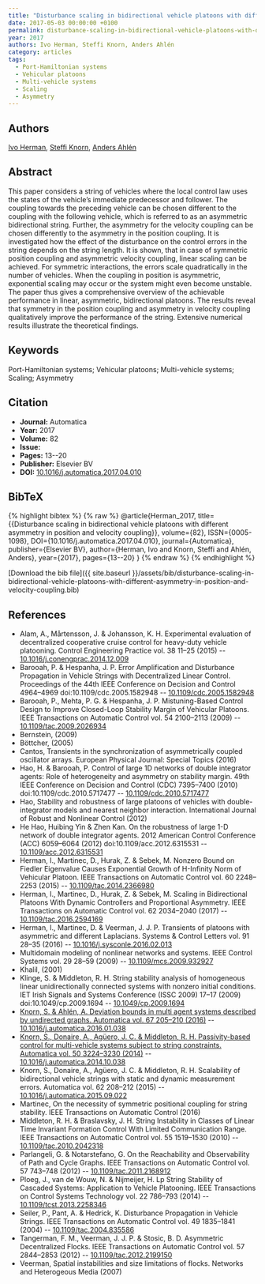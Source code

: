 ```yaml
---
title: "Disturbance scaling in bidirectional vehicle platoons with different asymmetry in position and velocity coupling"
date: 2017-05-03 00:00:00 +0100
permalink: disturbance-scaling-in-bidirectional-vehicle-platoons-with-different-asymmetry-in-position-and-velocity-coupling
year: 2017
authors: Ivo Herman, Steffi Knorn, Anders Ahlén
category: articles
tags:
  - Port-Hamiltonian systems
  - Vehicular platoons
  - Multi-vehicle systems
  - Scaling
  - Asymmetry
---
```

 
## Authors
[Ivo Herman](authors/ivo-herman), [Steffi Knorn](authors/steffi-knorn), [Anders Ahlén](authors/anders-ahlen)
 
## Abstract
This paper considers a string of vehicles where the local control law uses the states of the vehicle’s immediate predecessor and follower. The coupling towards the preceding vehicle can be chosen different to the coupling with the following vehicle, which is referred to as an asymmetric bidirectional string. Further, the asymmetry for the velocity coupling can be chosen differently to the asymmetry in the position coupling. It is investigated how the effect of the disturbance on the control errors in the string depends on the string length. It is shown, that in case of symmetric position coupling and asymmetric velocity coupling, linear scaling can be achieved. For symmetric interactions, the errors scale quadratically in the number of vehicles. When the coupling in position is asymmetric, exponential scaling may occur or the system might even become unstable. The paper thus gives a comprehensive overview of the achievable performance in linear, asymmetric, bidirectional platoons. The results reveal that symmetry in the position coupling and asymmetry in velocity coupling qualitatively improve the performance of the string. Extensive numerical results illustrate the theoretical findings.
 
## Keywords
Port-Hamiltonian systems; Vehicular platoons; Multi-vehicle systems; Scaling; Asymmetry
 
## Citation
- **Journal:** Automatica
- **Year:** 2017
- **Volume:** 82
- **Issue:** 
- **Pages:** 13--20
- **Publisher:** Elsevier BV
- **DOI:** [10.1016/j.automatica.2017.04.010](https://doi.org/10.1016/j.automatica.2017.04.010)
 
## BibTeX
{% highlight bibtex %}
{% raw %}
@article{Herman_2017,
  title={{Disturbance scaling in bidirectional vehicle platoons with different asymmetry in position and velocity coupling}},
  volume={82},
  ISSN={0005-1098},
  DOI={10.1016/j.automatica.2017.04.010},
  journal={Automatica},
  publisher={Elsevier BV},
  author={Herman, Ivo and Knorn, Steffi and Ahlén, Anders},
  year={2017},
  pages={13--20}
}
{% endraw %}
{% endhighlight %}
 
[Download the bib file]({{ site.baseurl }}/assets/bib/disturbance-scaling-in-bidirectional-vehicle-platoons-with-different-asymmetry-in-position-and-velocity-coupling.bib)
 
## References
- Alam, A., Mårtensson, J. & Johansson, K. H. Experimental evaluation of decentralized cooperative cruise control for heavy-duty vehicle platooning. Control Engineering Practice vol. 38 11–25 (2015) -- [10.1016/j.conengprac.2014.12.009](https://doi.org/10.1016/j.conengprac.2014.12.009)
- Barooah, P. & Hespanha, J. P. Error Amplification and Disturbance Propagation in Vehicle Strings with Decentralized Linear Control. Proceedings of the 44th IEEE Conference on Decision and Control 4964–4969 doi:10.1109/cdc.2005.1582948 -- [10.1109/cdc.2005.1582948](https://doi.org/10.1109/cdc.2005.1582948)
- Barooah, P., Mehta, P. G. & Hespanha, J. P. Mistuning-Based Control Design to Improve Closed-Loop Stability Margin of Vehicular Platoons. IEEE Transactions on Automatic Control vol. 54 2100–2113 (2009) -- [10.1109/tac.2009.2026934](https://doi.org/10.1109/tac.2009.2026934)
- Bernstein, (2009)
- Böttcher, (2005)
- Cantos, Transients in the synchronization of asymmetrically coupled oscillator arrays. European Physical Journal: Special Topics (2016)
- Hao, H. & Barooah, P. Control of large 1D networks of double integrator agents: Role of heterogeneity and asymmetry on stability margin. 49th IEEE Conference on Decision and Control (CDC) 7395–7400 (2010) doi:10.1109/cdc.2010.5717477 -- [10.1109/cdc.2010.5717477](https://doi.org/10.1109/cdc.2010.5717477)
- Hao, Stability and robustness of large platoons of vehicles with double-integrator models and nearest neighbor interaction. International Journal of Robust and Nonlinear Control (2012)
- He Hao, Huibing Yin & Zhen Kan. On the robustness of large 1-D network of double integrator agents. 2012 American Control Conference (ACC) 6059–6064 (2012) doi:10.1109/acc.2012.6315531 -- [10.1109/acc.2012.6315531](https://doi.org/10.1109/acc.2012.6315531)
- Herman, I., Martinec, D., Hurak, Z. & Sebek, M. Nonzero Bound on Fiedler Eigenvalue Causes Exponential Growth of H-Infinity Norm of Vehicular Platoon. IEEE Transactions on Automatic Control vol. 60 2248–2253 (2015) -- [10.1109/tac.2014.2366980](https://doi.org/10.1109/tac.2014.2366980)
- Herman, I., Martinec, D., Hurak, Z. & Sebek, M. Scaling in Bidirectional Platoons With Dynamic Controllers and Proportional Asymmetry. IEEE Transactions on Automatic Control vol. 62 2034–2040 (2017) -- [10.1109/tac.2016.2594169](https://doi.org/10.1109/tac.2016.2594169)
- Herman, I., Martinec, D. & Veerman, J. J. P. Transients of platoons with asymmetric and different Laplacians. Systems &amp; Control Letters vol. 91 28–35 (2016) -- [10.1016/j.sysconle.2016.02.013](https://doi.org/10.1016/j.sysconle.2016.02.013)
- Multidomain modeling of nonlinear networks and systems. IEEE Control Systems vol. 29 28–59 (2009) -- [10.1109/mcs.2009.932927](https://doi.org/10.1109/mcs.2009.932927)
- Khalil, (2001)
- Klinge, S. & Middleton, R. H. String stability analysis of homogeneous linear unidirectionally connected systems with nonzero initial conditions. IET Irish Signals and Systems Conference (ISSC 2009) 17–17 (2009) doi:10.1049/cp.2009.1694 -- [10.1049/cp.2009.1694](https://doi.org/10.1049/cp.2009.1694)
- [Knorn, S. & Ahlén, A. Deviation bounds in multi agent systems described by undirected graphs. Automatica vol. 67 205–210 (2016)](deviation-bounds-in-multi-agent-systems-described-by-undirected-graphs) -- [10.1016/j.automatica.2016.01.038](https://doi.org/10.1016/j.automatica.2016.01.038)
- [Knorn, S., Donaire, A., Agüero, J. C. & Middleton, R. H. Passivity-based control for multi-vehicle systems subject to string constraints. Automatica vol. 50 3224–3230 (2014)](passivity-based-control-for-multi-vehicle-systems-subject-to-string-constraints) -- [10.1016/j.automatica.2014.10.038](https://doi.org/10.1016/j.automatica.2014.10.038)
- Knorn, S., Donaire, A., Agüero, J. C. & Middleton, R. H. Scalability of bidirectional vehicle strings with static and dynamic measurement errors. Automatica vol. 62 208–212 (2015) -- [10.1016/j.automatica.2015.09.022](https://doi.org/10.1016/j.automatica.2015.09.022)
- Martinec, On the necessity of symmetric positional coupling for string stability. IEEE Transactions on Automatic Control (2016)
- Middleton, R. H. & Braslavsky, J. H. String Instability in Classes of Linear Time Invariant Formation Control With Limited Communication Range. IEEE Transactions on Automatic Control vol. 55 1519–1530 (2010) -- [10.1109/tac.2010.2042318](https://doi.org/10.1109/tac.2010.2042318)
- Parlangeli, G. & Notarstefano, G. On the Reachability and Observability of Path and Cycle Graphs. IEEE Transactions on Automatic Control vol. 57 743–748 (2012) -- [10.1109/tac.2011.2168912](https://doi.org/10.1109/tac.2011.2168912)
- Ploeg, J., van de Wouw, N. & Nijmeijer, H. Lp String Stability of Cascaded Systems: Application to Vehicle Platooning. IEEE Transactions on Control Systems Technology vol. 22 786–793 (2014) -- [10.1109/tcst.2013.2258346](https://doi.org/10.1109/tcst.2013.2258346)
- Seiler, P., Pant, A. & Hedrick, K. Disturbance Propagation in Vehicle Strings. IEEE Transactions on Automatic Control vol. 49 1835–1841 (2004) -- [10.1109/tac.2004.835586](https://doi.org/10.1109/tac.2004.835586)
- Tangerman, F. M., Veerman, J. J. P. & Stosic, B. D. Asymmetric Decentralized Flocks. IEEE Transactions on Automatic Control vol. 57 2844–2853 (2012) -- [10.1109/tac.2012.2199150](https://doi.org/10.1109/tac.2012.2199150)
- Veerman, Spatial instabilities and size limitations of flocks. Networks and Heterogeous Media (2007)

